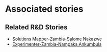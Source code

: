 # Associated stories

<!-- !!DO NOT REMOVE!! start autogenerated hyperlinks -->
## Related R&D Stories
- [Solutions Mapper\-Zambia\-Salome Nakazwe](/stories/?doc=SolutionMappers_ZMB)
- [Experimenter\-Zambia\-Nampaka Ankumbula](/stories/?doc=Experimenters_ZMB)
<!-- !!DO NOT REMOVE!! end autogenerated hyperlinks -->
